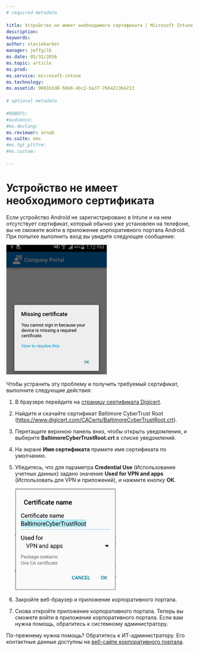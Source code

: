 ```yaml
---
# required metadata

title: Устройство не имеет необходимого сертификата | Microsoft Intune
description:
keywords:
author: staciebarker
manager: jeffgilb
ms.date: 05/31/2016
ms.topic: article
ms.prod:
ms.service: microsoft-intune
ms.technology:
ms.assetid: 9081b1d8-50e8-4bc2-ba37-766421364213

# optional metadata

#ROBOTS:
#audience:
#ms.devlang:
ms.reviewer: arnab
ms.suite: ems
#ms.tgt_pltfrm:
#ms.custom:

---
```



# Устройство не имеет необходимого сертификата
Если устройство Android не зарегистрировано в Intune и на нем отсутствует сертификат, который обычно уже установлен на телефоне, вы не сможете войти в приложение корпоративного портала Android. При попытке выполнить вход вы увидите следующее сообщение:

![andr-cert-install-cert-missing](./media/andr-cert_install-1-cert_missing.png)

Чтобы устранить эту проблему и получить требуемый сертификат, выполните следующие действия:

1.  В браузере перейдите на [страницу сертификата Digicert](https://www.digicert.com/digicert-root-certificates.htm).

2.  Найдите и скачайте сертификат Baltimore CyberTrust Root (https://www.digicert.com/CACerts/BaltimoreCyberTrustRoot.crt).

3.  Перетащите верхнюю панель вниз, чтобы открыть уведомления, и выберите **BaltimoreCyberTrustRoot.crt** в списке уведомлений.

4.  На экране **Имя сертификата** примите имя сертификата по умолчанию.

5. Убедитесь, что для параметра **Credential Use** (Использование учетных данных) задано значение **Used for VPN and apps** (Использовать для VPN и приложений), и нажмите кнопку **ОК**.

    ![andr-cert-install-add-cert-name](./media/andr-cert_install-2-add_cert_name.png)

6. Закройте веб-браузер и приложение корпоративного портала.

7. Снова откройте приложение корпоративного портала. Теперь вы сможете войти в приложение корпоративного портала. Если вам нужна помощь, обратитесь к системному администратору.

По-прежнему нужна помощь? Обратитесь к ИТ-администратору. Его контактные данные доступны на [веб-сайте корпоративного портала](http://portal.manage.microsoft.com).

<!--HONumber=Jun16_HO2-->


